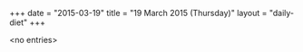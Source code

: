 +++
date = "2015-03-19"
title = "19 March 2015 (Thursday)"
layout = "daily-diet"
+++

<p>&lt;no entries&gt;</p>